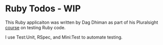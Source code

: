 # Ruby Todos - WIP

This Ruby applicaiton was written by Dag Dhiman	as part of his Pluralsight [course](https://app.pluralsight.com/library/courses/ruby-unit-testing/table-of-contents) on testing Ruby code. 

I use Test:Unit, RSpec, and Mini:Test to automate testing.


